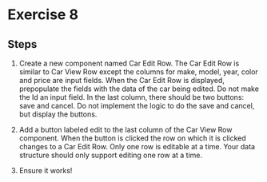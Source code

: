 # Exercise 8

## Steps

1. Create a new component named Car Edit Row. The Car Edit Row is similar to Car View Row except the columns for make, model, year, color and price are input fields. When the Car Edit Row is displayed, prepopulate the fields with the data of the car being edited. Do not make the Id an input field. In the last column, there should be two buttons: save and cancel. Do not implement the logic to do the save and cancel, but display the buttons.

2. Add a button labeled edit to the last column of the Car View Row component. When the button is clicked the row on which it is clicked changes to a Car Edit Row. Only one row is editable at a time. Your data structure should only support editing one row at a time.

3. Ensure it works!